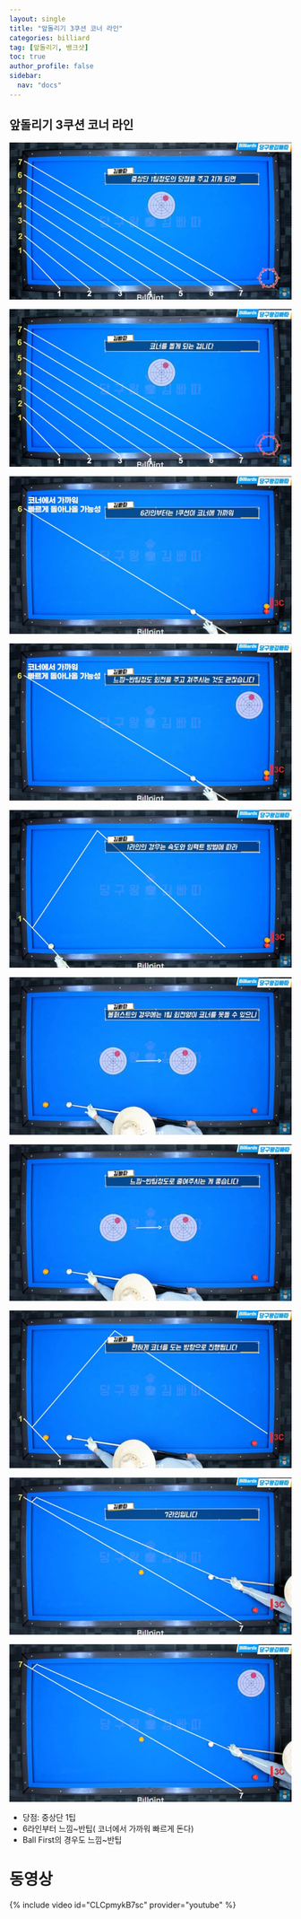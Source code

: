 ```yaml
---
layout: single
title: "앞돌리기 3쿠션 코너 라인"
categories: billiard
tag: [앞돌리기, 뱅크샷] 
toc: true
author_profile: false
sidebar:
  nav: "docs"
---
```


## 앞돌리기 3쿠션 코너 라인
[![앞돌리기 3쿠션 코너 라인](/images/앞돌리기_3쿠션코너1.png)](/images/앞돌리기_3쿠션코너1.png)

[![앞돌리기 3쿠션 코너 라인](/images/앞돌리기_3쿠션코너2.png)](/images/앞돌리기_3쿠션코너2.png)

[![앞돌리기 3쿠션 코너 라인](/images/앞돌리기_3쿠션코너3.png)](/images/앞돌리기_3쿠션코너3.png)

[![앞돌리기 3쿠션 코너 라인](/images/앞돌리기_3쿠션코너4.png)](/images/앞돌리기_3쿠션코너4.png)

[![앞돌리기 3쿠션 코너 라인](/images/앞돌리기_3쿠션코너5.png)](/images/앞돌리기_3쿠션코너5.png)

[![앞돌리기 3쿠션 코너 라인](/images/앞돌리기_3쿠션코너6.png)](/images/앞돌리기_3쿠션코너6.png)

[![앞돌리기 3쿠션 코너 라인](/images/앞돌리기_3쿠션코너7.png)](/images/앞돌리기_3쿠션코너7.png)

[![앞돌리기 3쿠션 코너 라인](/images/앞돌리기_3쿠션코너8.png)](/images/앞돌리기_3쿠션코너8.png)

[![앞돌리기 3쿠션 코너 라인](/images/앞돌리기_3쿠션코너9.png)](/images/앞돌리기_3쿠션코너9.png)

[![앞돌리기 3쿠션 코너 라인](/images/앞돌리기_3쿠션코너10.png)](/images/앞돌리기_3쿠션코너10.png)
- 당점: 중상단 1팁
- 6라인부터 느낌~반팁( 코너에서 가까워 빠르게 돈다)
- Ball First의 경우도 느낌~반팁

# 동영상 #

{% include video id="CLCpmykB7sc" provider="youtube" %}
